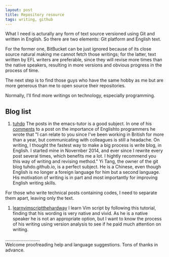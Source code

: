 ```yaml
---
layout: post
title: Repository resource
tags: writing, github
---
```


What I need is acturally any form of text source versioned using Git and written in English. So there are two elements: Git platform and English text. 

For the former one, BitBucket can be just ignored because of its close source natural making me cannot fetch those writings; for the latter, text written by EFL writers are preferable, since they will revise more times than the native speakers, resulting in more versions and obvious progress in the process of time. 

The next step is to find those guys who have the same hobby as me but are more generous than me to open source their repositories.

Normally, I'll find more writings on technology, especially programming.

Blog list
---------
1. [tuhdo](https://github.com/tuhdo/tuhdo.github.io)
The posts in the emacs-tutor is a good subject. In one of his [comments](http://disq.us/8o2b9p) to a post on the importance of Englishto programmers he wrote that "I can relate to you since I've been working in British for more than a year, but communicating with colleagues is still a headache. On writing, I thought the fastest way to make a big process is write blog, in English. I started mine in Novernber 2014, and ever since I rewrite every post several times, which benefits me a lot. I hightly recommend you this way of writing and revising method." Yi Tang, the owner of the git blog tuhdo.github.io, is a perfect subject. He is a Chinese, even though English is no longer a foreign language for him but a second language. His motivation of writing is in part and most importantly for improving English writing skills.

For those who write technical posts containing codes, I need to separate them apart, leaving only the text.

1. [learnvimscriptthehardway](https://github.com/sjl/learnvimscriptthehardway)
I learn Vim script by following this tutorial, finding that his wording is very native and vivid. As he is a native speaker he is not an appropriate option, but I want to know the process of his writing using version analysis to see if he paid much attention on writing.

...........................     
Welcome proofreading help and language suggestions. Tons of thanks in advance.

